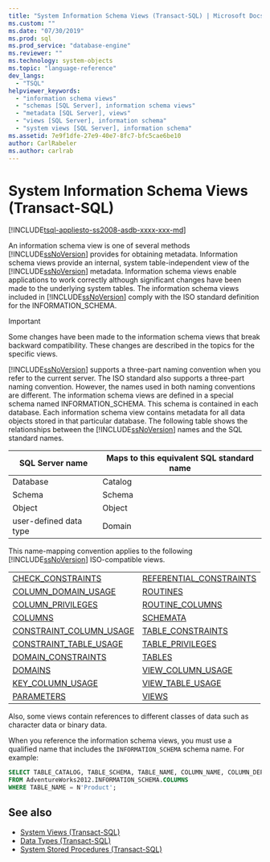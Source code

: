```yaml
---
title: "System Information Schema Views (Transact-SQL) | Microsoft Docs"
ms.custom: ""
ms.date: "07/30/2019"
ms.prod: sql
ms.prod_service: "database-engine"
ms.reviewer: ""
ms.technology: system-objects
ms.topic: "language-reference"
dev_langs: 
  - "TSQL"
helpviewer_keywords: 
  - "information schema views"
  - "schemas [SQL Server], information schema views"
  - "metadata [SQL Server], views"
  - "views [SQL Server], information schema"
  - "system views [SQL Server], information schema"
ms.assetid: 7e9f1dfe-27e9-40e7-8fc7-bfc5cae6be10
author: CarlRabeler
ms.author: carlrab
---
```

# System Information Schema Views (Transact-SQL)

[!INCLUDE[tsql-appliesto-ss2008-asdb-xxxx-xxx-md](../../includes/tsql-appliesto-ss2008-asdb-xxxx-xxx-md.md)]

An information schema view is one of several methods [!INCLUDE[ssNoVersion](../../includes/ssnoversion-md.md)] provides for obtaining metadata. Information schema views provide an internal, system table-independent view of the [!INCLUDE[ssNoVersion](../../includes/ssnoversion-md.md)] metadata. Information schema views enable applications to work correctly although significant changes have been made to the underlying system tables. The information schema views included in [!INCLUDE[ssNoVersion](../../includes/ssnoversion-md.md)] comply with the ISO standard definition for the INFORMATION_SCHEMA.

> [!IMPORTANT]
> Some changes have been made to the information schema views that break backward compatibility. These changes are described in the topics for the specific views.

[!INCLUDE[ssNoVersion](../../includes/ssnoversion-md.md)] supports a three-part naming convention when you refer to the current server. The ISO standard also supports a three-part naming convention. However, the names used in both naming conventions are different. The information schema views are defined in a special schema named INFORMATION_SCHEMA. This schema is contained in each database. Each information schema view contains metadata for all data objects stored in that particular database. The following table shows the relationships between the [!INCLUDE[ssNoVersion](../../includes/ssnoversion-md.md)] names and the SQL standard names.

|SQL Server name|Maps to this equivalent SQL standard name|
|---------------------|-----------------------------------------------|
|Database|Catalog|
|Schema|Schema|
|Object|Object|
|user-defined data type|Domain|

This name-mapping convention applies to the following [!INCLUDE[ssNoVersion](../../includes/ssnoversion-md.md)] ISO-compatible views.

|||
|-|-|
|[CHECK_CONSTRAINTS](../../relational-databases/system-information-schema-views/check-constraints-transact-sql.md)|[REFERENTIAL_CONSTRAINTS](../../relational-databases/system-information-schema-views/referential-constraints-transact-sql.md)|
|[COLUMN_DOMAIN_USAGE](../../relational-databases/system-information-schema-views/column-domain-usage-transact-sql.md)|[ROUTINES](../../relational-databases/system-information-schema-views/routines-transact-sql.md)|
|[COLUMN_PRIVILEGES](../../relational-databases/system-information-schema-views/column-privileges-transact-sql.md)|[ROUTINE_COLUMNS](../../relational-databases/system-information-schema-views/routine-columns-transact-sql.md)|
|[COLUMNS](../../relational-databases/system-information-schema-views/columns-transact-sql.md)|[SCHEMATA](../../relational-databases/system-information-schema-views/schemata-transact-sql.md)|
|[CONSTRAINT_COLUMN_USAGE](../../relational-databases/system-information-schema-views/constraint-column-usage-transact-sql.md)|[TABLE_CONSTRAINTS](../../relational-databases/system-information-schema-views/table-constraints-transact-sql.md)|
|[CONSTRAINT_TABLE_USAGE](../../relational-databases/system-information-schema-views/constraint-table-usage-transact-sql.md)|[TABLE_PRIVILEGES](../../relational-databases/system-information-schema-views/table-privileges-transact-sql.md)|
|[DOMAIN_CONSTRAINTS](../../relational-databases/system-information-schema-views/domain-constraints-transact-sql.md)|[TABLES](../../relational-databases/system-information-schema-views/tables-transact-sql.md)|
|[DOMAINS](../../relational-databases/system-information-schema-views/domains-transact-sql.md)|[VIEW_COLUMN_USAGE](../../relational-databases/system-information-schema-views/view-column-usage-transact-sql.md)|
|[KEY_COLUMN_USAGE](../../relational-databases/system-information-schema-views/key-column-usage-transact-sql.md)|[VIEW_TABLE_USAGE](../../relational-databases/system-information-schema-views/view-table-usage-transact-sql.md)|
|[PARAMETERS](../../relational-databases/system-information-schema-views/parameters-transact-sql.md)|[VIEWS](../../relational-databases/system-information-schema-views/views-transact-sql.md)|

Also, some views contain references to different classes of data such as character data or binary data.

When you reference the information schema views, you must use a qualified name that includes the `INFORMATION_SCHEMA` schema name. For example:

```sql
SELECT TABLE_CATALOG, TABLE_SCHEMA, TABLE_NAME, COLUMN_NAME, COLUMN_DEFAULT
FROM AdventureWorks2012.INFORMATION_SCHEMA.COLUMNS
WHERE TABLE_NAME = N'Product';
```

## See also

- [System Views &#40;Transact-SQL&#41;](../../relational-databases/system-views/replication-views-transact-sql.md)
- [Data Types &#40;Transact-SQL&#41;](../../t-sql/data-types/data-types-transact-sql.md)
- [System Stored Procedures &#40;Transact-SQL&#41;](../../relational-databases/system-stored-procedures/system-stored-procedures-transact-sql.md) 

